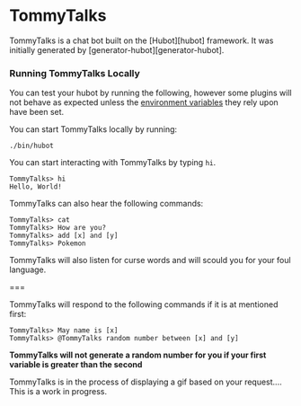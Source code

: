 # TommyTalks

TommyTalks is a chat bot built on the [Hubot][hubot] framework. It was
initially generated by [generator-hubot][generator-hubot].

### Running TommyTalks Locally

You can test your hubot by running the following, however some plugins will not
behave as expected unless the [environment variables](#configuration) they rely
upon have been set.

You can start TommyTalks locally by running:

    ./bin/hubot

You can start interacting with TommyTalks by typing `hi`.

    TommyTalks> hi
    Hello, World!

TommyTalks can also hear the following commands:

    TommyTalks> cat
    TommyTalks> How are you?
    TommyTalks> add [x] and [y]
    TommyTalks> Pokemon        
      
TommyTalks will also listen for curse words and will scould you for your foul language.
 
 === 
 
TommyTalks will respond to the following commands if it is at mentioned first:

    TommyTalks> May name is [x]
    TommyTalks> @TommyTalks random number between [x] and [y]
    
 
**TommyTalks will not generate a random number for you if your first variable is greater than the second**   

TommyTalks is in the process of displaying a gif based on your request.... This is a work in progress.